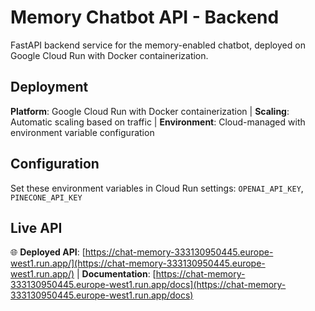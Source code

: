 # Memory Chatbot API - Backend

FastAPI backend service for the memory-enabled chatbot, deployed on Google Cloud Run with Docker containerization.

## Deployment
**Platform**: Google Cloud Run with Docker containerization | **Scaling**: Automatic scaling based on traffic | **Environment**: Cloud-managed with environment variable configuration

## Configuration
Set these environment variables in Cloud Run settings: `OPENAI_API_KEY`, `PINECONE_API_KEY`

## Live API
🌐 **Deployed API**: [https://chat-memory-333130950445.europe-west1.run.app/](https://chat-memory-333130950445.europe-west1.run.app/) | **Documentation**: [https://chat-memory-333130950445.europe-west1.run.app/docs](https://chat-memory-333130950445.europe-west1.run.app/docs)
 